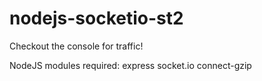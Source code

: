 nodejs-socketio-st2
===================

Checkout the console for traffic!

NodeJS modules required:
express
socket.io
connect-gzip